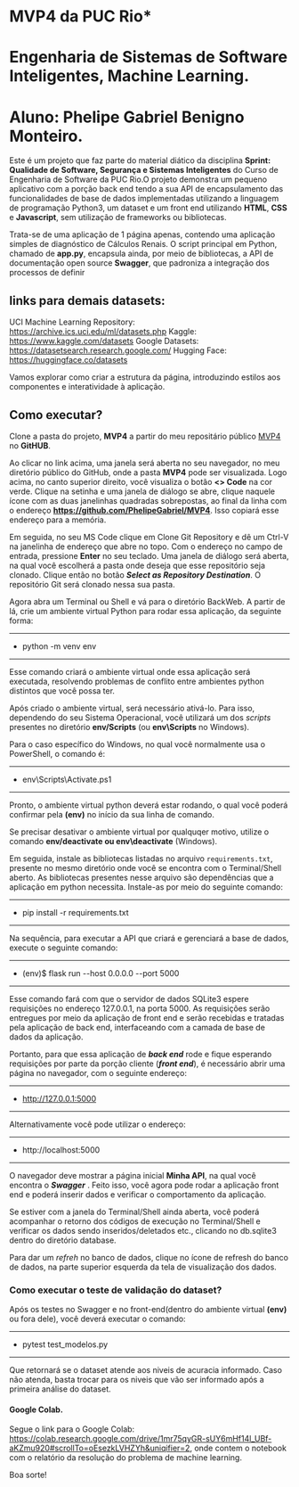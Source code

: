 # MVP4 da PUC Rio*
# Engenharia de Sistemas de Software Inteligentes, Machine Learning.
# Aluno: Phelipe Gabriel Benigno Monteiro.

Este é um projeto que faz parte do material diático da disciplina **Sprint: Qualidade de Software, Segurança e Sistemas Inteligentes** do Curso de Engenharia de Software da PUC Rio.O projeto demonstra um pequeno aplicativo com a porção back end tendo a sua API de encapsulamento das funcionalidades de base de dados implementadas utilizando a linguagem de programação Python3, um dataset e um front end utilizando **HTML**, **CSS** e **Javascript**, sem utilização de frameworks ou bibliotecas.

Trata-se de uma aplicação de 1 página apenas, contendo uma aplicação simples de diagnóstico de Cálculos Renais. O script principal em Python, chamado de **app.py**, encapsula ainda, por meio de bibliotecas, a API de documentação open source **Swagger**, que padroniza a integração dos processos de definir

## links para demais datasets:
UCI Machine Learning Repository: https://archive.ics.uci.edu/ml/datasets.php
Kaggle: https://www.kaggle.com/datasets
Google Datasets: https://datasetsearch.research.google.com/
Hugging Face: https://huggingface.co/datasets


Vamos explorar como criar a estrutura da página, introduzindo estilos aos componentes e interatividade à aplicação.

## Como executar?


Clone a pasta do projeto, **MVP4** a partir do meu repositário público [MVP4](https://github.com/PhelipeGabriel/MVP4) no **GitHUB**.

Ao clicar no link acima, uma janela será aberta no seu navegador, no meu diretório público do GitHub, onde a pasta **MVP4** pode ser visualizada. Logo acima, no canto superior direito, você visualiza o botão **<> Code** na cor verde. Clique na setinha e uma janela de diálogo se abre, clique naquele ícone com as duas janelinhas quadradas sobrepostas, ao final da linha com o endereço **https://github.com/PhelipeGabriel/MVP4**. Isso copiará esse endereço para a memória.

Em seguida, no seu MS Code clique em Clone Git Repository e dê um Ctrl-V na janelinha de endereço que abre no topo. Com o endereço no campo de entrada, pressione **Enter** no seu teclado. Uma janela de diálogo será aberta, na qual você escolherá a pasta onde deseja que esse repositório seja clonado. Clique então no botão ***Select as Repository Destination***. O repositório Git será clonado nessa sua pasta.

Agora abra um Terminal ou Shell e vá para o diretório BackWeb. A partir de lá, crie um ambiente virtual Python para rodar essa aplicação, da seguinte forma:

---
- python -m venv env
---

Esse comando criará o ambiente virtual onde essa aplicação será executada, resolvendo problemas de conflito entre ambientes python distintos que você possa ter.

Após criado o ambiente virtual, será necessário ativá-lo. Para isso, dependendo do seu Sistema Operacional, você utilizará um dos *scripts* presentes no diretório **env/Scripts** (ou **env\Scripts** no Windows).

Para o caso específico do Windows, no qual você normalmente usa o PowerShell, o comando é:

---
- env\Scripts\Activate.ps1
---

Pronto, o ambiente virtual python deverá estar rodando, o qual você poderá confirmar pela **(env)** no início da sua linha de comando.

Se precisar desativar o ambiente virtual por qualquqer motivo, utilize o comando **env/deactivate ou env\deactivate** (Windows).

Em seguida, instale as bibliotecas listadas no arquivo `requirements.txt`, presente no mesmo diretório onde você se encontra com o Terminal/Shell aberto. As bibliotecas presentes nesse arquivo são dependências que a aplicação em python necessita. Instale-as por meio do seguinte comando:

---
- pip install -r requirements.txt
---

Na sequência, para executar a API que criará e gerenciará a base de dados, execute o seguinte comando:

---
- (env)$ flask run --host 0.0.0.0 --port 5000
---

Esse comando fará com que o servidor de dados SQLite3 espere requisições no endereço 127.0.0.1, na porta 5000. As requisições serão entregues por meio da aplicação de front end e serão recebidas e tratadas pela aplicação de back end, interfaceando com a camada de base de dados da aplicação.

Portanto, para que essa aplicação de ***back end*** rode e fique esperando requisições por parte da porção cliente (***front end***), é necessário abrir uma página no navegador, com o seguinte endereço:

---
- http://127.0.0.1:5000
---

Alternativamente você pode utilizar o endereço:

---
- http://localhost:5000
---

O navegador deve mostrar a página inicial **Minha API**, na qual você encontra o ***Swagger*** . Feito isso, você agora pode rodar a aplicação front end e poderá inserir dados e verificar o comportamento da aplicação.

Se estiver com a janela do Terminal/Shell ainda aberta, você poderá acompanhar o retorno dos códigos de execução no Terminal/Shell e verificar os dados sendo inseridos/deletados etc., clicando no db.sqlite3 dentro do diretório database.

Para dar um *refreh* no banco de dados, clique no ícone de refresh do banco de dados, na parte superior esquerda da tela de visualização dos dados. 

### Como executar o teste de validação do dataset?

Após os testes no Swagger e no front-end(dentro do ambiente virtual **(env)** ou fora dele), você deverá executar o comando:

---
- pytest test_modelos.py
---

Que retornará se o dataset atende aos niveis de acuracia informado. Caso não atenda, basta trocar para os niveis que vão ser informado após a primeira análise do dataset.

#### Google Colab.

Segue o link para o Google Colab: https://colab.research.google.com/drive/1mr75qyGR-sUY6mHf14l_UBf-aKZmu920#scrollTo=oEsezkLVHZYh&uniqifier=2, onde contem o notebook com o relatório da resolução do problema de machine learning.

Boa sorte!